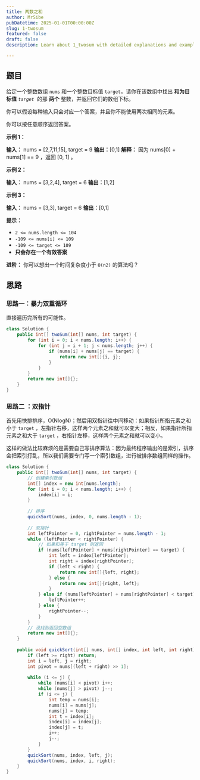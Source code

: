 ```yaml
---
title: 两数之和
author: MrSibe
pubDatetime: 2025-01-01T00:00:00Z
slug: 1-twosum
featured: false
draft: false
description: Learn about 1_twosum with detailed explanations and examples.

---
```

## 题目

给定一个整数数组 `nums` 和一个整数目标值 `target`，请你在该数组中找出 **和为目标值** _`target`_  的那 **两个** 整数，并返回它们的数组下标。

你可以假设每种输入只会对应一个答案，并且你不能使用两次相同的元素。

你可以按任意顺序返回答案。

**示例 1：**

**输入：** nums = [2,7,11,15], target = 9
**输出：**[0,1]
**解释：** 因为 nums[0] + nums[1] == 9 ，返回 [0, 1] 。

**示例 2：**

**输入：** nums = [3,2,4], target = 6
**输出：**[1,2]

**示例 3：**

**输入：** nums = [3,3], target = 6
**输出：**[0,1]

**提示：**

- `2 <= nums.length <= 104`
- `-109 <= nums[i] <= 109`
- `-109 <= target <= 109`
- **只会存在一个有效答案**

**进阶：** 你可以想出一个时间复杂度小于 `O(n2)` 的算法吗？

## 思路

### 思路一：暴力双重循环

直接遍历完所有的可能性。

```java
class Solution {  
    public int[] twoSum(int[] nums, int target) {  
        for (int i = 0; i < nums.length; i++) {  
            for (int j = i + 1; j < nums.length; j++) {  
                if (nums[i] + nums[j] == target) {  
                    return new int[]{i, j};  
                }  
            }  
        }  
        return new int[]{};  
    }  
}
```

### 思路二 ：双指针

首先用快排排序，O(NlogN)；然后用双指针往中间移动：如果指针所指元素之和小于 `target` ，左指针右移，这样两个元素之和就可以变大；相反，如果指针所指元素之和大于 `target` ，右指针左移，这样两个元素之和就可以变小。

这样的做法比较麻烦的是需要自己写排序算法：因为最终程序输出的是索引，排序会把索引打乱，所以我们需要专门写一个索引数组，进行被排序数组同样的操作。

```java
class Solution {  
    public int[] twoSum(int[] nums, int target) {
    	// 创建索引数组
        int[] index = new int[nums.length];  
        for (int i = 0; i < nums.length; i++) {  
            index[i] = i;  
        }  
        
        // 排序
        quickSort(nums, index, 0, nums.length - 1);  
        
        // 双指针
        int leftPointer = 0, rightPointer = nums.length - 1;  
        while (leftPointer < rightPointer) {  
        	// 如果和等于 target 则返回
            if (nums[leftPointer] + nums[rightPointer] == target) {  
                int left = index[leftPointer];  
                int right = index[rightPointer];  
                if (left < right) {  
                    return new int[]{left, right};  
                } else {  
                    return new int[]{right, left};  
                }  
            } else if (nums[leftPointer] + nums[rightPointer] < target) {  
                leftPointer++;  
            } else {  
                rightPointer--;  
            }  
        }
        // 没找到返回空数组
        return new int[]{};  
    }  
  
    public void quickSort(int[] nums, int[] index, int left, int right) {  
        if (left >= right) return;  
        int i = left, j = right;  
        int pivot = nums[(left + right) >> 1];  
  
        while (i <= j) {  
            while (nums[i] < pivot) i++;  
            while (nums[j] > pivot) j--;  
            if (i <= j) {  
                int temp = nums[i];  
                nums[i] = nums[j];  
                nums[j] = temp;  
                int t = index[i];  
                index[i] = index[j];  
                index[j] = t;  
                i++;  
                j--;  
            }  
        }  
        quickSort(nums, index, left, j);  
        quickSort(nums, index, i, right);  
    }  
}
```
